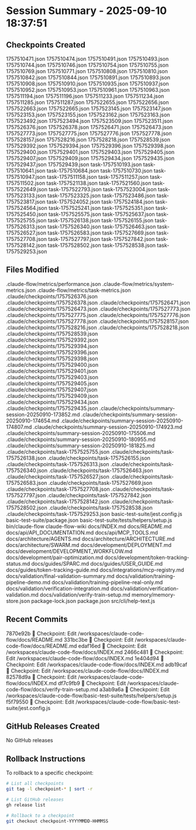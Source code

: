 # Session Summary - 2025-09-10 18:37:51

## Checkpoints Created
1757510471.json
1757510474.json
1757510491.json
1757510493.json
1757510744.json
1757510746.json
1757510754.json
1757510755.json
1757510769.json
1757510771.json
1757510808.json
1757510810.json
1757510842.json
1757510844.json
1757510891.json
1757510893.json
1757510908.json
1757510910.json
1757510935.json
1757510937.json
1757510952.json
1757510953.json
1757510961.json
1757510963.json
1757511194.json
1757511196.json
1757511233.json
1757511234.json
1757511285.json
1757511287.json
1757522655.json
1757522656.json
1757522663.json
1757522665.json
1757523145.json
1757523147.json
1757523153.json
1757523155.json
1757523162.json
1757523163.json
1757523492.json
1757523494.json
1757523509.json
1757523511.json
1757526376.json
1757526378.json
1757526471.json
1757526473.json
1757527773.json
1757527775.json
1757527776.json
1757527778.json
1757528157.json
1757528216.json
1757528218.json
1757528539.json
1757529392.json
1757529394.json
1757529396.json
1757529398.json
1757529400.json
1757529401.json
1757529403.json
1757529405.json
1757529407.json
1757529409.json
1757529434.json
1757529435.json
1757529437.json
1757529439.json
task-1757510193.json
task-1757510641.json
task-1757510684.json
task-1757510730.json
task-1757510947.json
task-1757511158.json
task-1757511257.json
task-1757511502.json
task-1757521138.json
task-1757521560.json
task-1757522649.json
task-1757522793.json
task-1757523004.json
task-1757523133.json
task-1757523325.json
task-1757523486.json
task-1757523817.json
task-1757524052.json
task-1757524184.json
task-1757524564.json
task-1757525241.json
task-1757525351.json
task-1757525450.json
task-1757525575.json
task-1757525637.json
task-1757525755.json
task-1757526138.json
task-1757526155.json
task-1757526313.json
task-1757526340.json
task-1757526463.json
task-1757526527.json
task-1757526583.json
task-1757527669.json
task-1757527708.json
task-1757527797.json
task-1757527842.json
task-1757528142.json
task-1757528502.json
task-1757528538.json
task-1757529253.json

## Files Modified
.claude-flow/metrics/performance.json
.claude-flow/metrics/system-metrics.json
.claude-flow/metrics/task-metrics.json
.claude/checkpoints/1757526376.json
.claude/checkpoints/1757526378.json
.claude/checkpoints/1757526471.json
.claude/checkpoints/1757526473.json
.claude/checkpoints/1757527773.json
.claude/checkpoints/1757527775.json
.claude/checkpoints/1757527776.json
.claude/checkpoints/1757527778.json
.claude/checkpoints/1757528157.json
.claude/checkpoints/1757528216.json
.claude/checkpoints/1757528218.json
.claude/checkpoints/1757528539.json
.claude/checkpoints/1757529392.json
.claude/checkpoints/1757529394.json
.claude/checkpoints/1757529396.json
.claude/checkpoints/1757529398.json
.claude/checkpoints/1757529400.json
.claude/checkpoints/1757529401.json
.claude/checkpoints/1757529403.json
.claude/checkpoints/1757529405.json
.claude/checkpoints/1757529407.json
.claude/checkpoints/1757529409.json
.claude/checkpoints/1757529434.json
.claude/checkpoints/1757529435.json
.claude/checkpoints/summary-session-20250910-173852.md
.claude/checkpoints/summary-session-20250910-174654.md
.claude/checkpoints/summary-session-20250910-174807.md
.claude/checkpoints/summary-session-20250910-174923.md
.claude/checkpoints/summary-session-20250910-175506.md
.claude/checkpoints/summary-session-20250910-180955.md
.claude/checkpoints/summary-session-20250910-181825.md
.claude/checkpoints/task-1757525755.json
.claude/checkpoints/task-1757526138.json
.claude/checkpoints/task-1757526155.json
.claude/checkpoints/task-1757526313.json
.claude/checkpoints/task-1757526340.json
.claude/checkpoints/task-1757526463.json
.claude/checkpoints/task-1757526527.json
.claude/checkpoints/task-1757526583.json
.claude/checkpoints/task-1757527669.json
.claude/checkpoints/task-1757527708.json
.claude/checkpoints/task-1757527797.json
.claude/checkpoints/task-1757527842.json
.claude/checkpoints/task-1757528142.json
.claude/checkpoints/task-1757528502.json
.claude/checkpoints/task-1757528538.json
.claude/checkpoints/task-1757529253.json
basic-test-suite/jest.config.js
basic-test-suite/package.json
basic-test-suite/tests/helpers/setup.js
bin/claude-flow
claude-flow-wiki
docs/INDEX.md
docs/README.md
docs/api/API_DOCUMENTATION.md
docs/api/MCP_TOOLS.md
docs/architecture/AGENTS.md
docs/architecture/ARCHITECTURE.md
docs/architecture/SWARM.md
docs/development/DEPLOYMENT.md
docs/development/DEVELOPMENT_WORKFLOW.md
docs/development/pair-optimization.md
docs/development/token-tracking-status.md
docs/guides/SPARC.md
docs/guides/USER_GUIDE.md
docs/guides/token-tracking-guide.md
docs/integrations/mcp-registry.md
docs/validation/final-validation-summary.md
docs/validation/training-pipeline-demo.md
docs/validation/training-pipeline-real-only.md
docs/validation/verification-integration.md
docs/validation/verification-validation.md
docs/validation/verify-train-setup.md
memory/memory-store.json
package-lock.json
package.json
src/cli/help-text.js

## Recent Commits
7870e92b 🔖 Checkpoint: Edit /workspaces/claude-code-flow/docs/README.md
331bc3be 🔖 Checkpoint: Edit /workspaces/claude-code-flow/docs/README.md
edaf16ed 🔖 Checkpoint: Edit /workspaces/claude-code-flow/docs/INDEX.md
2466c481 🔖 Checkpoint: Edit /workspaces/claude-code-flow/docs/INDEX.md
1e404d94 🔖 Checkpoint: Edit /workspaces/claude-code-flow/docs/INDEX.md
adb19caf 🔖 Checkpoint: Edit /workspaces/claude-code-flow/docs/INDEX.md
82578d9a 🔖 Checkpoint: Edit /workspaces/claude-code-flow/docs/INDEX.md
df7c9fb9 🔖 Checkpoint: Edit /workspaces/claude-code-flow/docs/verify-train-setup.md
a3ab9a6a 🔖 Checkpoint: Edit /workspaces/claude-code-flow/basic-test-suite/tests/helpers/setup.js
f5f79550 🔖 Checkpoint: Edit /workspaces/claude-code-flow/basic-test-suite/jest.config.js

## GitHub Releases Created
No GitHub releases

## Rollback Instructions
To rollback to a specific checkpoint:
```bash
# List all checkpoints
git tag -l checkpoint-* | sort -r

# List GitHub releases
gh release list

# Rollback to a checkpoint
git checkout checkpoint-YYYYMMDD-HHMMSS
```

